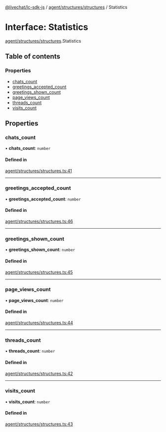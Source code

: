 [@livechat/lc-sdk-js](../README.md) / [agent/structures/structures](../modules/agent_structures_structures.md) / Statistics

# Interface: Statistics

[agent/structures/structures](../modules/agent_structures_structures.md).Statistics

## Table of contents

### Properties

- [chats\_count](agent_structures_structures.Statistics.md#chats_count)
- [greetings\_accepted\_count](agent_structures_structures.Statistics.md#greetings_accepted_count)
- [greetings\_shown\_count](agent_structures_structures.Statistics.md#greetings_shown_count)
- [page\_views\_count](agent_structures_structures.Statistics.md#page_views_count)
- [threads\_count](agent_structures_structures.Statistics.md#threads_count)
- [visits\_count](agent_structures_structures.Statistics.md#visits_count)

## Properties

### chats\_count

• **chats\_count**: `number`

#### Defined in

[agent/structures/structures.ts:41](https://github.com/livechat/lc-sdk-js/blob/c7b3817/src/agent/structures/structures.ts#L41)

___

### greetings\_accepted\_count

• **greetings\_accepted\_count**: `number`

#### Defined in

[agent/structures/structures.ts:46](https://github.com/livechat/lc-sdk-js/blob/c7b3817/src/agent/structures/structures.ts#L46)

___

### greetings\_shown\_count

• **greetings\_shown\_count**: `number`

#### Defined in

[agent/structures/structures.ts:45](https://github.com/livechat/lc-sdk-js/blob/c7b3817/src/agent/structures/structures.ts#L45)

___

### page\_views\_count

• **page\_views\_count**: `number`

#### Defined in

[agent/structures/structures.ts:44](https://github.com/livechat/lc-sdk-js/blob/c7b3817/src/agent/structures/structures.ts#L44)

___

### threads\_count

• **threads\_count**: `number`

#### Defined in

[agent/structures/structures.ts:42](https://github.com/livechat/lc-sdk-js/blob/c7b3817/src/agent/structures/structures.ts#L42)

___

### visits\_count

• **visits\_count**: `number`

#### Defined in

[agent/structures/structures.ts:43](https://github.com/livechat/lc-sdk-js/blob/c7b3817/src/agent/structures/structures.ts#L43)
